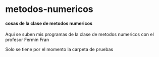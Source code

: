 # metodos-numericos
<h4>cosas de la clase de metodos numericos</h4>

<p>Aqui se suben mis programas de la clase de metodos numericos con el profesor Fermin Fran</p>

<p>Solo se tiene por el momento la carpeta de pruebas</p>


